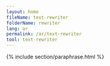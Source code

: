 ```yaml
---
layout: home
fileName: text-rewriter
folderName: rewriter
lang: ar
permalink: /ar/text-rewriter
tool: text-rewriter
---
```

{% include section/paraphrase.html %}

